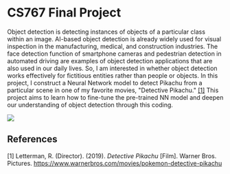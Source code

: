 # CS767 Final Project

Object detection is detecting instances of objects of a particular class within an image. AI-based object detection is already widely used for visual inspection in the manufacturing, medical, and construction industries. The face detection function of smartphone cameras and pedestrian detection in automated driving are examples of object detection applications that are also used in our daily lives. So, I am interested in whether object detection works effectively for fictitious entities rather than people or objects. In this project, I construct a Neural Network model to detect Pikachu from a particular scene in one of my favorite movies, "Detective Pikachu." [[1]](#1) This project aims to learn how to fine-tune the pre-trained NN model and deepen our understanding of object detection through this coding.

![](pikachu-anim-compressed.gif)

## References
<a id="1">[1]</a> 
Letterman, R. (Director). (2019).
*Detective Pikachu* [Film]. 
Warner Bros. Pictures.
https://www.warnerbros.com/movies/pokemon-detective-pikachu
